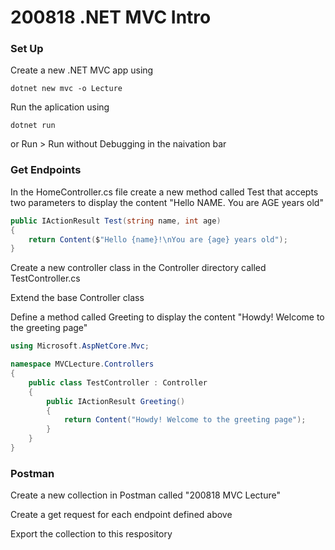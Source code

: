 # 200818 .NET MVC Intro

### Set Up
Create a new .NET MVC app using
```
dotnet new mvc -o Lecture
```

Run the aplication using 
```
dotnet run 
```
or Run > Run without Debugging in the naivation bar

### Get Endpoints
In the HomeController.cs file create a new method called Test that accepts two parameters to display the content "Hello NAME. You are AGE years old"
```c#
public IActionResult Test(string name, int age)
{
    return Content($"Hello {name}!\nYou are {age} years old");
}
```

Create a new controller class in the Controller directory called TestController.cs

Extend the base Controller class

Define a method called Greeting to display the content "Howdy! Welcome to the greeting page"
```c#
using Microsoft.AspNetCore.Mvc;

namespace MVCLecture.Controllers
{
    public class TestController : Controller
    {
        public IActionResult Greeting()
        {
            return Content("Howdy! Welcome to the greeting page");
        }
    }
}
```

### Postman
Create a new collection in Postman called "200818 MVC Lecture"

Create a get request for each endpoint defined above

Export the collection to this respository 